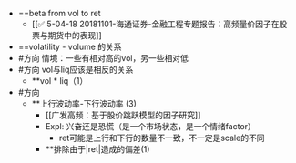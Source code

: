 - ==beta from vol to ret
	- [[✅ 5-04-18 20181101-海通证券-金融工程专题报告：高频量价因子在股票与期货中的表现]]
- ==volatility - volume 的关系
- #方向 情境：一些有相对高的vol，另一些相对低
- #方向 vol与liq应该是相反的关系
	- **vol * liq（1）
- #方向 
	- **上行波动率-下行波动率 (3)
		- [[广发高频：基于股价跳跃模型的因子研究]]
		- Expl: 兴奋还是恐慌（是一个市场状态，是一个情绪factor）
			- ret可能是上行和下行的数量不一致，不一定是scale的不同
		- **排除由于|ret|造成的偏差(1)